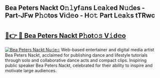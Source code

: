 ## Bea Peters Nackt O𝚗𝚕yf𝚊ns L𝚎a𝚔ed N𝚞𝚍es - Part-JFw P𝚑𝚘tos Vi𝚍𝚎o - H𝚘𝚝 Part L𝚎a𝚔s tTRwc

# <h2><a href="http://kf36y4.oniu.top/?m=Bea+Peters+Nackt">🔗👉 🔴 Bea Peters Nackt P𝚑ot𝚘𝚜 V𝚒d𝚎o</a></h2>

[![Bea Peters Nackt Nu𝚍e𝚜](https://i.imgur.com/0qMVB7G.gif)](http://kf36y4.oniu.top/?m=Bea+Peters+Nackt)
Web-based entertainer and digital media artist Bea Peters Nackt, acclaimed for publishing dance and lifestyle tutorials through solo and collaborative dance acts and compact clips. Inspiring public speaker Bea Peters Nackt, celebrated for their ability to inspire and motivate large audiences.  

